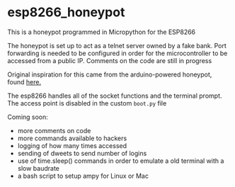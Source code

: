 # esp8266_honeypot
This is a honeypot programmed in Micropython for the ESP8266

The honeypot is set up to act as a telnet server owned by a fake bank.
Port forwarding is needed to be configured in order for the microcontroller to be accessed from a public IP.
Comments on the code are still in progress

Original inspiration for this came from the arduino-powered honeypot, found [here.](https://www.reddit.com/r/arduino/comments/5ngt87/this_is_my_arduinopowered_honeypot_if_you_want_to/)

The esp8266 handles all of the socket functions and the terminal prompt.  The access point is disabled in the custom `boot.py` file

Coming soon:

 - more comments on code
 - more commands available to hackers
 - logging of how many times accessed
 - sending of dweets to send number of logins
 - use of time.sleep() commands in order to emulate a old terminal with a slow baudrate
 - a bash script to setup ampy for Linux or Mac